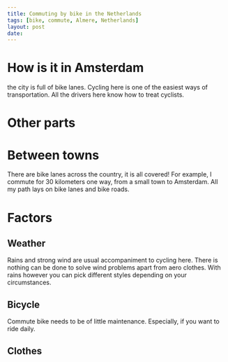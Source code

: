 ```yaml
---
title: Commuting by bike in the Netherlands
tags: [bike, commute, Almere, Netherlands]
layout: post
date:
---
```

# How is it in Amsterdam
the city is full of bike lanes. Cycling here is one of the easiest ways of transportation. All the drivers here know how to treat cyclists.
# Other parts

# Between towns
There are bike lanes across the country, it is all covered! For example, I commute for 30 kilometers one way, from a small town to Amsterdam. All my path lays on bike lanes and bike roads.

# Factors
## Weather
Rains and strong wind are usual accompaniment to cycling here. There is nothing can be done to solve wind problems apart from aero clothes.
With rains however you can pick different styles depending on your circumstances.

## Bicycle
Commute bike needs to be of little maintenance.
Especially, if you want to ride daily.
## Clothes